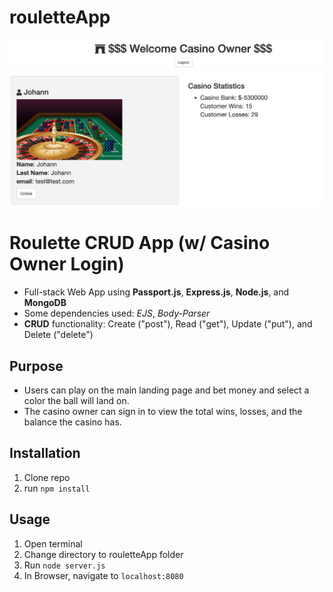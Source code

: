 # rouletteApp

![Preview](/public/img/preview.png)

# Roulette CRUD App (w/ Casino Owner Login)

- Full-stack Web App using **Passport.js**, **Express.js**, **Node.js**, and **MongoDB**
- Some dependencies used: *EJS*, *Body-Parser*  
- **CRUD** functionality: Create ("post"), Read ("get"), Update ("put"), and Delete ("delete")

## Purpose

- Users can play on the main landing page and bet money and select a color the ball will land on.
- The casino owner can sign in to view the total wins, losses, and the balance the casino has.

## Installation

1. Clone repo
2. run `npm install`

## Usage

1. Open terminal
2. Change directory to rouletteApp folder
2. Run `node server.js`
3. In Browser, navigate to `localhost:8080`
